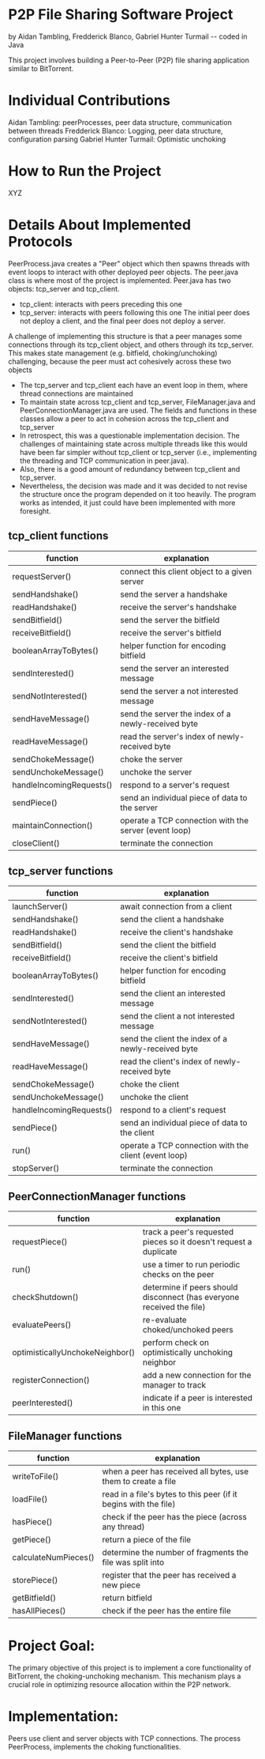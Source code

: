 # P2P File Sharing Software Project 
by Aidan Tambling, Fredderick Blanco, Gabriel Hunter Turmail --
coded in Java

This project involves building a Peer-to-Peer (P2P) file sharing application similar to BitTorrent.  

# Individual Contributions

Aidan Tambling: peerProcesses, peer data structure, communication between threads
Fredderick Blanco: Logging, peer data structure, configuration parsing
Gabriel Hunter Turmail: Optimistic unchoking

# How to Run the Project

XYZ

# Details About Implemented Protocols

PeerProcess.java creates a "Peer" object which then spawns threads with event loops to interact with other deployed peer objects. The peer.java class is where most of the project is implemented. Peer.java has two objects: tcp_server and tcp_client.
- tcp_client: interacts with peers preceding this one
- tcp_server: interacts with peers following this one
The initial peer does not deploy a client, and the final peer does not deploy a server.

A challenge of implementing this structure is that a peer manages some connections through its tcp_client object, and others through its tcp_server. This makes state management (e.g. bitfield, choking/unchoking) challenging, because the peer must act cohesively across these two objects
- The tcp_server and tcp_client each have an event loop in them, where thread connections are maintained
- To maintain state across tcp_client and tcp_server, FileManager.java and PeerConnectionManager.java are used. The fields and functions in these classes allow a peer to act in cohesion across the tcp_client and tcp_server
- In retrospect, this was a questionable implementation decision. The challenges of maintaining state across multiple threads like this would have been far simpler without tcp_client or tcp_server (i.e., implementing the threading and TCP communication in peer.java).
- Also, there is a good amount of redundancy between tcp_client and tcp_server.
- Nevertheless, the decision was made and it was decided to not revise the structure once the program depended on it too heavily. The program works as intended, it just could have been implemented with more foresight.

## tcp_client functions
| function                 | explanation                                           |
|--------------------------|-------------------------------------------------------|
| requestServer()          | connect this client object to a given server          |
| sendHandshake()          | send the server a handshake                           |
| readHandshake()          | receive the server's handshake                        |
| sendBitfield()           | send the server the bitfield                          |
| receiveBitfield()        | receive the server's bitfield                         |
| booleanArrayToBytes()    | helper function for encoding bitfield                 |
| sendInterested()         | send the server an interested message                 |
| sendNotInterested()      | send the server a not interested message              |
| sendHaveMessage()        | send the server the index of a newly-received byte    |
| readHaveMessage()        | read the server's index of newly-received byte        |
| sendChokeMessage()       | choke the server                                      |
| sendUnchokeMessage()     | unchoke the server                                    |
| handleIncomingRequests() | respond to a server's request                         |
| sendPiece()              | send an individual piece of data to the server        |
| maintainConnection()     | operate a TCP connection with the server (event loop) |
| closeClient()            | terminate the connection                              |

## tcp_server functions

| function                 | explanation                                           |
|--------------------------|-------------------------------------------------------|
| launchServer()           | await connection from a client                        |
| sendHandshake()          | send the client a handshake                           |
| readHandshake()          | receive the client's handshake                        |
| sendBitfield()           | send the client the bitfield                          |
| receiveBitfield()        | receive the client's bitfield                         |
| booleanArrayToBytes()    | helper function for encoding bitfield                 |
| sendInterested()         | send the client an interested message                 |
| sendNotInterested()      | send the client a not interested message              |
| sendHaveMessage()        | send the client the index of a newly-received byte    |
| readHaveMessage()        | read the client's index of newly-received byte        |
| sendChokeMessage()       | choke the client                                      |
| sendUnchokeMessage()     | unchoke the client                                    |
| handleIncomingRequests() | respond to a client's request                         |
| sendPiece()              | send an individual piece of data to the client        |
| run()                    | operate a TCP connection with the client (event loop) |
| stopServer()             | terminate the connection                              |

## PeerConnectionManager functions
| function                        | explanation                                                           |
|---------------------------------|-----------------------------------------------------------------------|
| requestPiece()                  | track a peer's requested pieces so it doesn't request a duplicate     |
| run()                           | use a timer to run periodic checks on the peer                        |
| checkShutdown()                 | determine if peers should disconnect (has everyone received the file) |
| evaluatePeers()                 | re-evaluate choked/unchoked peers                                     |
| optimisticallyUnchokeNeighbor() | perform check on optimistically unchoking neighbor                    |
| registerConnection()            | add a new connection for the manager to track                         |
| peerInterested()                | indicate if a peer is interested in this one                          |

## FileManager functions
| function             | explanation                                                      |
|----------------------|------------------------------------------------------------------|
| writeToFile()        | when a peer has received all bytes, use them to create a file    |
| loadFile()           | read in a file's bytes to this peer (if it begins with the file) |
| hasPiece()           | check if the peer has the piece (across any thread)              |
| getPiece()           | return a piece of the file                                       |
| calculateNumPieces() | determine the number of fragments the file was split into        |
| storePiece()         | register that the peer has received a new piece                  |
| getBitfield()        | return bitfield                                                  |
| hasAllPieces()       | check if the peer has the entire file                            |

# Project Goal:

The primary objective of this project is to implement a core functionality of BitTorrent, the choking-unchoking mechanism. This mechanism plays a crucial role in optimizing resource allocation within the P2P network.

# Implementation:

Peers use client and server objects with TCP connections.
The process PeerProcess, implements the choking functionalities. 
